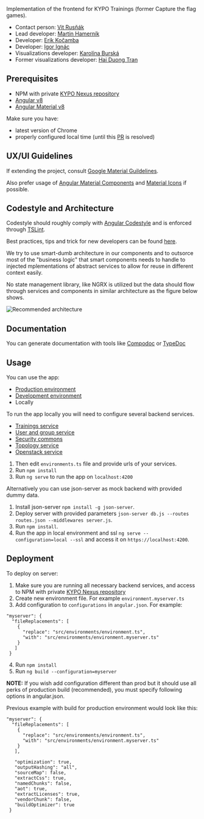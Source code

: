 Implementation of the frontend for KYPO Trainings (former Capture the flag games).

- Contact person: [Vit Rusňák](mailto:rusnak@ics.muni.cz)
- Lead developer: [Martin Hamerník](https://gitlab.ics.muni.cz/xhamern2)
- Developer: [Erik Kočamba](https://gitlab.ics.muni.cz/445661)
- Developer: [Igor Ignác](https://gitlab.ics.muni.cz/igorignac5)
- Visualizations developer: [Karolína Burská](https://gitlab.ics.muni.cz/396296)
- Former visualizations developer: [Hai Duong Tran](https://gitlab.ics.muni.cz/445437)

## Prerequisites

- NPM with private [KYPO Nexus repository](https://projects.ics.muni.cz/projects/kbase/knowledgebase/articles/153)
- [Angular v8](https://angular.io/guide/quickstart)
- [Angular Material v8](https://material.angular.io/guide/getting-started)

Make sure you have:
- latest version of Chrome
- properly configured local time (until this [PR](https://github.com/manfredsteyer/angular-oauth2-oidc/pull/596) is resolved)

## UX/UI Guidelines
If extending the project, consult [Google Material Guildelines](https://material.io/design/guidelines-overview/).

Also prefer usage of [Angular Material Components](https://material.angular.io/) and [Material Icons](https://material.io/resources/icons/) if possible.

## Codestyle and Architecture

Codestyle should roughly comply with [Angular Codestyle](https://angular.io/guide/styleguide) and is enforced through [TSLint](https://palantir.github.io/tslint/).

Best practices, tips and trick for new developers can be found [here](https://projects.ics.muni.cz/projects/kbase/knowledgebase/articles/170).

We try to use smart-dumb architecture in our components and to outsorce most of the "business logic" that smart components needs to handle to injected mplementations of abstract services to allow for reuse in different context easily.

No state management library, like NGRX is utilized but the data should flow through services and components in similar architecture as the figure below shows.

![Recommended architecture](https://gitlab.ics.muni.cz/kypo2/frontend-new/kypo2-trainings/wikis/uploads/2ab19735a374e035b509c6a04fb29282/frontend-dataflow.png)


## Documentation

You can generate documentation with tools like [Compodoc](https://compodoc.app/) or [TypeDoc](https://typedoc.org/)

## Usage

You can use the app:

- [Production environment](http://147.251.124.178)
- [Development environment](https://kypo-devel.ics.muni.cz/)
- Locally

To run the app locally you will need to configure several backend services.

- [Trainings service](https://gitlab.ics.muni.cz/kypo2/services-and-portlets/kypo2-training)
- [User and group service](https://gitlab.ics.muni.cz/kypo2/services-and-portlets/kypo2-user-and-group)
- [Security commons](https://gitlab.ics.muni.cz/kypo2/services-and-portlets/kypo2-security-commons)
- [Topology service](https://gitlab.ics.muni.cz/kypo2/services-and-portlets/kypo2-topology)
- [Openstack service](https://gitlab.ics.muni.cz/kypo2/openstack/kypo2-django-openstack)

1.  Then edit `environments.ts` file and provide urls of your services.
2.  Run `npm install`
3.  Run `ng serve` to run the app on `localhost:4200`

Alternatively you can use json-server as mock backend with provided dummy data.

1.  Install json-server `npm install -g json-server`.
2.  Deploy server with provided parameters `json-server db.js --routes routes.json --middlewares server.js`.
3.  Run `npm install`.
4.  Run the app in local environment and ssl `ng serve --configuration=local --ssl` and access it on `https://localhost:4200`.

## Deployment

To deploy on server:

1.  Make sure you are running all necessary backend services, and access to NPM with private [KYPO Nexus repository](https://projects.ics.muni.cz/projects/kbase/knowledgebase/articles/153)
2.  Create new environment file. For example `environment.myserver.ts`
3.  Add configuration to `configurations` in `angular.json`. For example:

```
"myserver": {
  "fileReplacements": [
    {
      "replace": "src/environments/environment.ts",
      "with": "src/environments/environment.myserver.ts"
    }
   ]
 }
```

4. Run `npm install`
5. Run `ng build --configuration=myserver`

**NOTE:** If you wish add configuration different than prod but it should use all perks of production build (recommended), you must specify following options in angular.json.

Previous example with build for production environment would look like this:

```
"myserver": {
  "fileReplacements": [
    {
      "replace": "src/environments/environment.ts",
      "with": "src/environments/environment.myserver.ts"
    }
   ],

   "optimization": true,
   "outputHashing": "all",
   "sourceMap": false,
   "extractCss": true,
   "namedChunks": false,
   "aot": true,
   "extractLicenses": true,
   "vendorChunk": false,
   "buildOptimizer": true
 }
```

